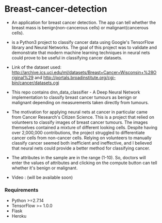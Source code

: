 # Breast-cancer-detection

* An application for breast cancer detection. The app can tell whether the breast mass is benign(non-cancerous cells) or malignant(cancerous cells).
* is a Python3 project to classify cancer data using Google's TensorFlow library and Neural Networks. The goal of this project was to validate and demonstrate that modern machine learning techniques in neural nets could prove to be useful in classifying cancer datasets.
* Link of the dataset used: http://archive.ics.uci.edu/ml/datasets/Breast+Cancer+Wisconsin+%28Original%29 and http://portals.broadinstitute.org/cgi-bin/cancer/datasets.cgi
* This repo contains dnn_data_classifier - A Deep Neural Network implementation to classify breast cancer tumours as benign or malignant depending on measurements taken directly from tumours.
* The motivation for applying neural nets at cancer in particular came from Cancer Research's Citizen Science. This is a project that relied on volunteers to classify images of breast cancer tumours. The images themselves contained a mixture of different looking cells. Despite having over 2,000,000 contributions, the project struggled to differentiate cancer cells from non-cancer cells. Relying on volunteers to manually classify cancer seemed both inefficient and ineffective, and I believed that neural nets could provide a better method for classifying cancer.

* The attributes in the sample are in the range (1-10). So, doctors will enter the values of attributes and clicking on the compute button can tell whether it's benign or malignant.
* Video : (will be available soon)  

### Requirements ###

* Python >=2.7.14
* TensorFlow >= 1.0.0
* Flask
* Heroku
